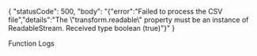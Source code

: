 {
  "statusCode": 500,
  "body": "{\"error\":\"Failed to process the CSV file\",\"details\":\"The \\\"transform.readable\\\" property must be an instance of ReadableStream. Received type boolean (true)\"}"
}

Function Logs
